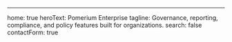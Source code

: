 ---

home: true
heroText: Pomerium Enterprise
tagline: Governance, reporting, compliance, and policy features built for organizations.
search: false
contactForm: true
